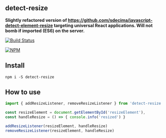 ## detect-resize

**Slightly refactored version of https://github.com/sdecima/javascript-detect-element-resize targeting universal React applications. Will not bomb if imported (ES6) on the server.**

[![Build Status](https://travis-ci.org/noderaider/detect-resize.svg?branch=master)](https://travis-ci.org/noderaider/detect-resize)

[![NPM](https://nodei.co/npm/detect-resize.png?stars=true&downloads=true)](https://nodei.co/npm/detect-resize/)


## Install

`npm i -S detect-resize`


## How to use

```js
import { addResizeListener, removeResizeListener } from 'detect-resize'

const resizeElement = document.getElementById('resizeElement'),
const handleResize = () => { console.info('resized') }

addResizeListener(resizeElement, handleResize)
removeResizeListener(resizeElement, handleResize)
```
